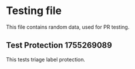 # Testing file

This file contains random data, used for PR testing.


## Test Protection 1755269089

This tests triage label protection.

